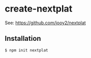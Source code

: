 # create-nextplat

See: https://github.com/jooy2/nextplat

## Installation

```shell
$ npm init nextplat
```
